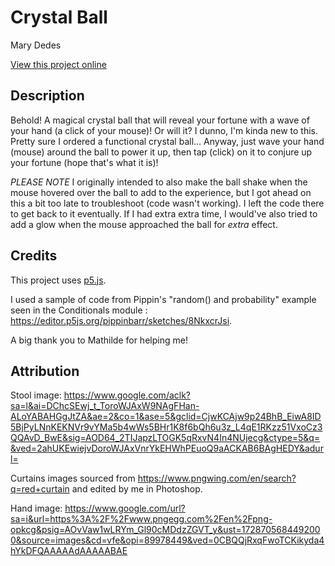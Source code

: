 # Crystal Ball

Mary Dedes

[View this project online](https://mdedes.github.io/cart253/assignments/art-jam/)

## Description

Behold! A magical crystal ball that will reveal your fortune with a wave of your hand (a click of your mouse)! Or will it? I dunno, I'm kinda new to this. Pretty sure I ordered a functional crystal ball... Anyway, just wave your hand (mouse) around the ball to power it up, then tap (click) on it to conjure up your fortune (hope that's what it is)!

*PLEASE NOTE* I originally intended to also make the ball shake when the mouse hovered over the ball to add to the experience, but I got ahead on this a bit too late to troubleshoot (code wasn't working). I left the code there to get back to it eventually. If I had extra extra time, I would've also tried to add a glow when the mouse approached the ball for *extra* effect.

## Credits

This project uses [p5.js](https://p5js.org).

I used a sample of code from Pippin's "random() and probability" example seen in the Conditionals module : https://editor.p5js.org/pippinbarr/sketches/8NkxcrJsi.

A big thank you to Mathilde for helping me!


## Attribution

Stool image: https://www.google.com/aclk?sa=l&ai=DChcSEwj_t_ToroWJAxW9NAgFHan-ALoYABAHGgJtZA&ae=2&co=1&ase=5&gclid=CjwKCAjw9p24BhB_EiwA8ID5BjPyLNnKEKNVr9vYMa5b4wWs5BHr1K8f6bQh6u3z_L4qE1RKzz51VxoCz3QQAvD_BwE&sig=AOD64_2TIJapzLTOGK5qRxvN4In4NUjecg&ctype=5&q=&ved=2ahUKEwiejvDoroWJAxVnrYkEHWhPEuoQ9aACKAB6BAgHEDY&adurl=

Curtains images sourced from https://www.pngwing.com/en/search?q=red+curtain and edited by me in Photoshop.

Hand image: https://www.google.com/url?sa=i&url=https%3A%2F%2Fwww.pngegg.com%2Fen%2Fpng-opkcg&psig=AOvVaw1wLRYm_Gl90cMDdzZGVT_y&ust=1728705684492000&source=images&cd=vfe&opi=89978449&ved=0CBQQjRxqFwoTCKikyda4hYkDFQAAAAAdAAAAABAE
